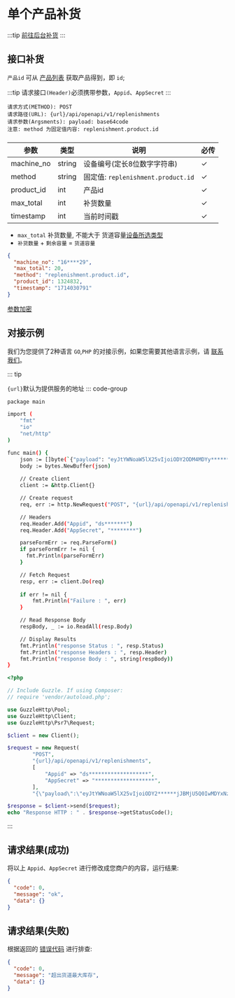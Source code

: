 # 单个产品补货

:::tip
[前往后台补货](https://dash.awish.vip/dashboard/machines/)
:::

## 接口补货

`产品id` 可从 [产品列表](list_products.md) 获取产品得到，即 `id`;

:::tip
请求接口`(Header)`必须携带参数，`Appid`、`AppSecret`
:::

```
请求方式(METHOD): POST
请求路径(URL): {url}/api/openapi/v1/replenishments
请求参数(Argsments): payload: base64code
注意: method 为固定值内容: replenishment.product.id
```

### <Badge type="danger" text="Payload" />

| 参数         | 类型     | 说明                              | 必传 |
|------------|--------|---------------------------------|----|
| machine_no | string | 设备编号(定长8位数字字符串)                 | ✓  |
| method     | string | 固定值: `replenishment.product.id` | ✓  |
| product_id | int    | 产品id                            | ✓  |
| max_total  | int    | 补货数量                            | ✓  |
| timestamp  | int    | 当前时间戳                           | ✓  |

+ ``max_total`` 补货数量, 不能大于 货道容量[设备所选类型](https://dash.awish.vip/dashboard/machines/model)
+ `补货数量` + `剩余容量` = `货道容量`

```json
{
  "machine_no": "16****29",
  "max_total": 20,
  "method": "replenishment.product.id",
  "product_id": 1324832,
  "timestamp": "1714030791"
}
```

[参数加密](access_sign.md)

## 对接示例

我们为您提供了2种语言 `GO`,`PHP` 的对接示例，如果您需要其他语言示例，请 [联系我们](support.md)。

::: tip

`{url}`默认为提供服务的地址
::: code-group

```sh [GO]
package main

import (
	"fmt"
	"io"
	"net/http"
)

func main() {
	json := []byte(`{"payload": "eyJtYWNoaW5lX25vIjoiODY2ODM4MDYy*******YxNzM5QiIsInRpbWVzdGFtcCI6IjE3MTMyNTE3MjYifQ=="}`)
	body := bytes.NewBuffer(json)
	
	// Create client
	client := &http.Client{}

	// Create request
	req, err := http.NewRequest("POST", "{url}/api/openapi/v1/replenishments", body)

	// Headers
	req.Header.Add("Appid", "ds*******")
	req.Header.Add("AppSecret", "********")

	parseFormErr := req.ParseForm()
	if parseFormErr != nil {
	  fmt.Println(parseFormErr)    
	}

	// Fetch Request
	resp, err := client.Do(req)
	
	if err != nil {
		fmt.Println("Failure : ", err)
	}

	// Read Response Body
	respBody, _ := io.ReadAll(resp.Body)

	// Display Results
	fmt.Println("response Status : ", resp.Status)
	fmt.Println("response Headers : ", resp.Header)
	fmt.Println("response Body : ", string(respBody))
}
```

```php [PHP]
<?php

// Include Guzzle. If using Composer:
// require 'vendor/autoload.php';

use GuzzleHttp\Pool;
use GuzzleHttp\Client;
use GuzzleHttp\Psr7\Request;

$client = new Client();

$request = new Request(
        "POST",
        "{url}/api/openapi/v1/replenishments",
        [
            "Appid" => "ds*******************",
            "AppSecret" => "*******************",
        ],
        "{\"payload\":\"eyJtYWNoaW5lX25vIjoiODY2******jJBMjU5Q0IwMDYxNzM5QiIsInRpbWVzdGFtcCI6IjE3MTMyNTE3MjYifQ==\"}");

$response = $client->send($request);
echo "Response HTTP : " . $response->getStatusCode();
```

:::

## 请求结果(成功)

将以上 `Appid`、`AppSecret` 进行修改成您商户的内容，运行结果:

```json
{
  "code": 0,
  "message": "ok",
  "data": {}
}
```

## 请求结果(失败)

根据返回的 [错误代码](error_code.md) 进行排查:

```json
{
  "code": 0,
  "message": "超出货道最大库存",
  "data": {}
}
```